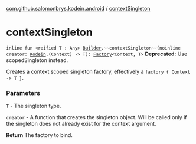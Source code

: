 [com.github.salomonbrys.kodein.android](index.md) / [contextSingleton](.)

# contextSingleton

`inline fun <reified T : Any> `[`Builder`](../com.github.salomonbrys.kodein/-kodein/-builder/index.md)`.~~contextSingleton~~(noinline creator: `[`Kodein`](../com.github.salomonbrys.kodein/-kodein/index.md)`.(Context) -> T): `[`Factory`](../com.github.salomonbrys.kodein/-factory/index.md)`<Context, T>`
**Deprecated:** Use scopedSingleton instead.

Creates a context scoped singleton factory, effectively a `factory { Context -> T }`.

### Parameters

`T` - The singleton type.

`creator` - A function that creates the singleton object. Will be called only if the singleton does not already exist for the context argument.

**Return**
The factory to bind.

